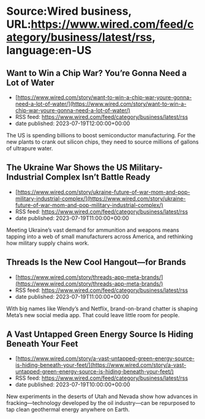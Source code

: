 # Source:Wired business, URL:https://www.wired.com/feed/category/business/latest/rss, language:en-US

## Want to Win a Chip War? You’re Gonna Need a Lot of Water
 - [https://www.wired.com/story/want-to-win-a-chip-war-youre-gonna-need-a-lot-of-water/](https://www.wired.com/story/want-to-win-a-chip-war-youre-gonna-need-a-lot-of-water/)
 - RSS feed: https://www.wired.com/feed/category/business/latest/rss
 - date published: 2023-07-19T12:00:00+00:00

The US is spending billions to boost semiconductor manufacturing. For the new plants to crank out silicon chips, they need to source millions of gallons of ultrapure water.

## The Ukraine War Shows the US Military-Industrial Complex Isn’t Battle Ready
 - [https://www.wired.com/story/ukraine-future-of-war-mom-and-pop-military-industrial-complex/](https://www.wired.com/story/ukraine-future-of-war-mom-and-pop-military-industrial-complex/)
 - RSS feed: https://www.wired.com/feed/category/business/latest/rss
 - date published: 2023-07-19T11:00:00+00:00

Meeting Ukraine’s vast demand for ammunition and weapons means tapping into a web of small manufacturers across America, and rethinking how military supply chains work.

## Threads Is the New Cool Hangout—for Brands
 - [https://www.wired.com/story/threads-app-meta-brands/](https://www.wired.com/story/threads-app-meta-brands/)
 - RSS feed: https://www.wired.com/feed/category/business/latest/rss
 - date published: 2023-07-19T11:00:00+00:00

With big names like Wendy’s and Netflix, brand-on-brand chatter is shaping Meta’s new social media app. That could leave little room for people.

## A Vast Untapped Green Energy Source Is Hiding Beneath Your Feet
 - [https://www.wired.com/story/a-vast-untapped-green-energy-source-is-hiding-beneath-your-feet/](https://www.wired.com/story/a-vast-untapped-green-energy-source-is-hiding-beneath-your-feet/)
 - RSS feed: https://www.wired.com/feed/category/business/latest/rss
 - date published: 2023-07-19T10:00:00+00:00

New experiments in the deserts of Utah and Nevada show how advances in fracking—technology developed by the oil industry—can be repurposed to tap clean geothermal energy anywhere on Earth.

